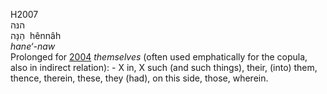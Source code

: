 H2007  
הנּה  
הֵנָּה ‎ hênnâh  
*hane‘-naw*  
Prolonged for [2004](h2004) *themselves* (often used emphatically for
the copula, also in indirect relation): - X in, X such (and such
things), their, (into) them, thence, therein, these, they (had), on this
side, those, wherein.  
